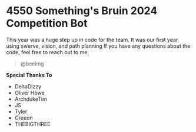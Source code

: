 # 4550 Something's Bruin 2024 Competition Bot
This year was a huge step up in code for the team. 
It was our first year using swerve, vision, and path planning
If you have any questions about the code, feel free to reach out to me</br>
>@beeimg 








**Special Thanks To**
* DeltaDizzy
* Oliver Howe
* ArchdukeTim
* JS
* Tyler
* Creeon
* THEBIGTHREE
